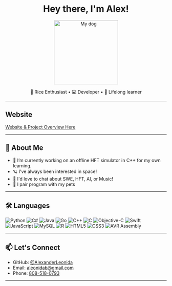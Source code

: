 <h1 align="center">Hey there, I'm Alex!</h1>

<p align="center">
  <img src="./dog.png" alt="My dog" width="200"/>
</p>

<p align="center">
  🍚 Rice Enthusiast • 💻 Developer • 🚀 Lifelong learner
</p>

---

## Website

[Website & Project Overview Here](https://alexleonida.netlify.app/)

---

## 🧠 About Me

- 💸 I’m currently working on an offline HFT simulator in C++ for my own learning.
- 🪐 I've always been interested in space!
- 💬 I'd love to chat about SWE, HFT, AI, or Music!
- 🐾 I pair program with my pets

---

## 🛠️ Languages

![Python](https://img.shields.io/badge/-Python-3776AB?logo=python&logoColor=white&style=for-the-badge)
![C#](https://img.shields.io/badge/-C%23-239120?logo=c-sharp&logoColor=white&style=for-the-badge)
![Java](https://img.shields.io/badge/-Java-007396?logo=java&logoColor=white&style=for-the-badge)
![Go](https://img.shields.io/badge/-Go-00ADD8?logo=go&logoColor=white&style=for-the-badge)
![C++](https://img.shields.io/badge/-C++-00599C?logo=c%2B%2B&logoColor=white&style=for-the-badge)
![C](https://img.shields.io/badge/-C-A8B9CC?logo=c&logoColor=white&style=for-the-badge)
![Objective-C](https://img.shields.io/badge/-Objective--C-438EFF?logo=apple&logoColor=white&style=for-the-badge)
![Swift](https://img.shields.io/badge/-Swift-FA7343?logo=swift&logoColor=white&style=for-the-badge)
![JavaScript](https://img.shields.io/badge/-JavaScript-F7DF1E?logo=javascript&logoColor=black&style=for-the-badge)
![MySQL](https://img.shields.io/badge/-MySQL-4479A1?logo=mysql&logoColor=white&style=for-the-badge)
![R](https://img.shields.io/badge/-R-276DC3?logo=r&logoColor=white&style=for-the-badge)
![HTML5](https://img.shields.io/badge/-HTML5-E34F26?logo=html5&logoColor=white&style=for-the-badge)
![CSS3](https://img.shields.io/badge/-CSS3-1572B6?logo=css3&logoColor=white&style=for-the-badge)
![AVR Assembly](https://img.shields.io/badge/-AVR%20Assembly-555555?logo=microchip&logoColor=white&style=for-the-badge)

---

## 📫 Let's Connect

- GitHub: [@AlexanderLeonida](https://github.com/AlexanderLeonida)
- Email: [aleonidab@gmail.com](mailto:aleonidab@gmail.com)
- Phone: [808-518-0793](tel:8085180793)
---
